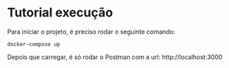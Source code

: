 # Tutorial execução

Para iniciar o projeto, é preciso rodar o seguinte comando:
```
docker-compose up
```

Depois que carregar, é só rodar o Postman com a url:
http://localhost:3000